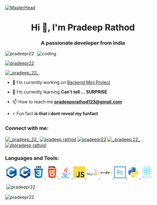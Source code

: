 [![MasterHead](https://im4.ezgif.com/tmp/ezgif-4-6c6fceb788.gif)](https://pradeepR22.io)


<h1 align="center">Hi 👋, I'm Pradeep Rathod</h1>
<h3 align="center">A passionate developer from India</h3>
<img align="right" alt="coding" width="400" src="https://thumbs.gfycat.com/AngelicConcreteHypsilophodon-max-1mb.gif">

<p align="left"> <img src="https://komarev.com/ghpvc/?username=pradeepr22&label=Profile%20views&color=0e75b6&style=flat" alt="pradeepr22" /> </p>

<p align="left"> <a href="https://github.com/ryo-ma/github-profile-trophy"><img src="https://github-profile-trophy.vercel.app/?username=pradeepr22" alt="pradeepr22" /></a> </p>

<p align="left"> <a href="https://twitter.com/_pradeep_22_" target="blank"><img src="https://img.shields.io/twitter/follow/_pradeep_22_?logo=twitter&style=for-the-badge" alt="_pradeep_22_" /></a> </p>

- 🔭 I’m currently working on [Backend Mini Project](https://foodengineers.netlify.app/)

- 🌱 I’m currently learning **Can't tell ... SURPRISE**

- 📫 How to reach me **pradeepxrathod123@gmail.com**

- ⚡ Fun fact **is that i dont reveal my funfact**

<h3 align="left">Connect with me:</h3>
<p align="left">
<a href="https://twitter.com/_pradeep_22_" target="blank"><img align="center" src="https://raw.githubusercontent.com/rahuldkjain/github-profile-readme-generator/master/src/images/icons/Social/twitter.svg" alt="_pradeep_22_" height="30" width="40" /></a>
<a href="https://linkedin.com/in/pradeep rathod" target="blank"><img align="center" src="https://raw.githubusercontent.com/rahuldkjain/github-profile-readme-generator/master/src/images/icons/Social/linked-in-alt.svg" alt="pradeep rathod" height="30" width="40" /></a>
<a href="https://codesandbox.com/pradeepr22" target="blank"><img align="center" src="https://raw.githubusercontent.com/rahuldkjain/github-profile-readme-generator/master/src/images/icons/Social/codesandbox.svg" alt="pradeepr22" height="30" width="40" /></a>
<a href="https://instagram.com/_pradeep.22_" target="blank"><img align="center" src="https://raw.githubusercontent.com/rahuldkjain/github-profile-readme-generator/master/src/images/icons/Social/instagram.svg" alt="_pradeep.22_" height="30" width="40" /></a>
<a href="https://www.hackerearth.com/@pradeep rathod" target="blank"><img align="center" src="https://raw.githubusercontent.com/rahuldkjain/github-profile-readme-generator/master/src/images/icons/Social/hackerearth.svg" alt="@pradeep rathod" height="30" width="40" /></a>
</p>

<h3 align="left">Languages and Tools:</h3>
<p align="left"> <a href="https://www.cprogramming.com/" target="_blank" rel="noreferrer"> <img src="https://raw.githubusercontent.com/devicons/devicon/master/icons/c/c-original.svg" alt="c" width="40" height="40"/> </a> <a href="https://www.w3schools.com/cpp/" target="_blank" rel="noreferrer"> <img src="https://raw.githubusercontent.com/devicons/devicon/master/icons/cplusplus/cplusplus-original.svg" alt="cplusplus" width="40" height="40"/> </a> <a href="https://www.w3schools.com/css/" target="_blank" rel="noreferrer"> <img src="https://raw.githubusercontent.com/devicons/devicon/master/icons/css3/css3-original-wordmark.svg" alt="css3" width="40" height="40"/> </a> <a href="https://www.w3.org/html/" target="_blank" rel="noreferrer"> <img src="https://raw.githubusercontent.com/devicons/devicon/master/icons/html5/html5-original-wordmark.svg" alt="html5" width="40" height="40"/> </a> <a href="https://www.java.com" target="_blank" rel="noreferrer"> <img src="https://raw.githubusercontent.com/devicons/devicon/master/icons/java/java-original.svg" alt="java" width="40" height="40"/> </a> <a href="https://developer.mozilla.org/en-US/docs/Web/JavaScript" target="_blank" rel="noreferrer"> <img src="https://raw.githubusercontent.com/devicons/devicon/master/icons/javascript/javascript-original.svg" alt="javascript" width="40" height="40"/> </a> <a href="https://www.mysql.com/" target="_blank" rel="noreferrer"> <img src="https://raw.githubusercontent.com/devicons/devicon/master/icons/mysql/mysql-original-wordmark.svg" alt="mysql" width="40" height="40"/> </a> <a href="https://nodejs.org" target="_blank" rel="noreferrer"> <img src="https://raw.githubusercontent.com/devicons/devicon/master/icons/nodejs/nodejs-original-wordmark.svg" alt="nodejs" width="40" height="40"/> </a> <a href="https://www.photoshop.com/en" target="_blank" rel="noreferrer"> <img src="https://raw.githubusercontent.com/devicons/devicon/master/icons/photoshop/photoshop-line.svg" alt="photoshop" width="40" height="40"/> </a> <a href="https://www.python.org" target="_blank" rel="noreferrer"> <img src="https://raw.githubusercontent.com/devicons/devicon/master/icons/python/python-original.svg" alt="python" width="40" height="40"/> </a> <a href="https://reactjs.org/" target="_blank" rel="noreferrer"> <img src="https://raw.githubusercontent.com/devicons/devicon/master/icons/react/react-original-wordmark.svg" alt="react" width="40" height="40"/> </a> </p>

<p>&nbsp;<img align="center" src="https://github-readme-stats.vercel.app/api?username=pradeepr22&show_icons=true&locale=en" alt="pradeepr22" /></p>

<p><img align="center" src="https://github-readme-streak-stats.herokuapp.com/?user=pradeepr22&" alt="pradeepr22" /></p>
